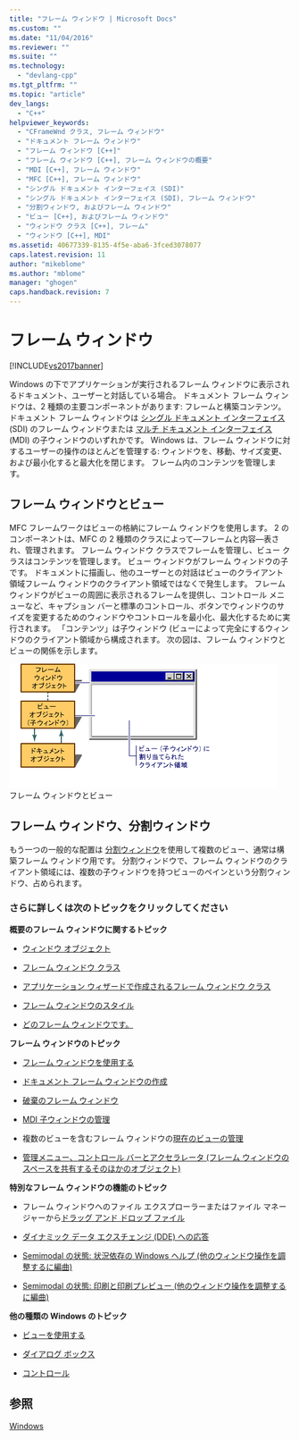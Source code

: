 ```yaml
---
title: "フレーム ウィンドウ | Microsoft Docs"
ms.custom: ""
ms.date: "11/04/2016"
ms.reviewer: ""
ms.suite: ""
ms.technology: 
  - "devlang-cpp"
ms.tgt_pltfrm: ""
ms.topic: "article"
dev_langs: 
  - "C++"
helpviewer_keywords: 
  - "CFrameWnd クラス, フレーム ウィンドウ"
  - "ドキュメント フレーム ウィンドウ"
  - "フレーム ウィンドウ [C++]"
  - "フレーム ウィンドウ [C++], フレーム ウィンドウの概要"
  - "MDI [C++], フレーム ウィンドウ"
  - "MFC [C++], フレーム ウィンドウ"
  - "シングル ドキュメント インターフェイス (SDI)"
  - "シングル ドキュメント インターフェイス (SDI), フレーム ウィンドウ"
  - "分割ウィンドウ, およびフレーム ウィンドウ"
  - "ビュー [C++], およびフレーム ウィンドウ"
  - "ウィンドウ クラス [C++], フレーム"
  - "ウィンドウ [C++], MDI"
ms.assetid: 40677339-8135-4f5e-aba6-3fced3078077
caps.latest.revision: 11
author: "mikeblome"
ms.author: "mblome"
manager: "ghogen"
caps.handback.revision: 7
---
```

# フレーム ウィンドウ
[!INCLUDE[vs2017banner](../assembler/inline/includes/vs2017banner.md)]

Windows の下でアプリケーションが実行されるフレーム ウィンドウに表示されるドキュメント、ユーザーと対話している場合。  ドキュメント フレーム ウィンドウは、2 種類の主要コンポーネントがあります: フレームと構築コンテンツ。  ドキュメント フレーム ウィンドウは [シングル ドキュメント インターフェイス](../mfc/sdi-and-mdi.md) \(SDI\) のフレーム ウィンドウまたは [マルチ ドキュメント インターフェイス](../mfc/sdi-and-mdi.md) \(MDI\) の子ウィンドウのいずれかです。  Windows は、フレーム ウィンドウに対するユーザーの操作のほとんどを管理する: ウィンドウを、移動、サイズ変更、および最小化すると最大化を閉じます。  フレーム内のコンテンツを管理します。  
  
## フレーム ウィンドウとビュー  
 MFC フレームワークはビューの格納にフレーム ウィンドウを使用します。  2 のコンポーネントは、MFC の 2 種類のクラスによって—フレームと内容—表され、管理されます。  フレーム ウィンドウ クラスでフレームを管理し、ビュー クラスはコンテンツを管理します。  ビュー ウィンドウがフレーム ウィンドウの子です。  ドキュメントに描画し、他のユーザーとの対話はビューのクライアント領域フレーム ウィンドウのクライアント領域ではなくで発生します。  フレーム ウィンドウがビューの周囲に表示されるフレームを提供し、コントロール メニューなど、キャプション バーと標準のコントロール、ボタンでウィンドウのサイズを変更するためのウィンドウやコントロールを最小化、最大化するために実行されます。  「コンテンツ」は子ウィンドウ \(ビューによって完全にするウィンドウのクライアント領域から構成されます。  次の図は、フレーム ウィンドウとビューの関係を示します。  
  
 ![フレーム ウィンドウ ビュー](../mfc/media/vc37fx1.gif "vc37FX1")  
フレーム ウィンドウとビュー  
  
## フレーム ウィンドウ、分割ウィンドウ  
 もう一つの一般的な配置は [分割ウィンドウ](../mfc/multiple-document-types-views-and-frame-windows.md)を使用して複数のビュー、通常は構築フレーム ウィンドウ用です。  分割ウィンドウで、フレーム ウィンドウのクライアント領域には、複数の子ウィンドウを持つビューのペインという分割ウィンドウ、占められます。  
  
### さらに詳しくは次のトピックをクリックしてください  
 **概要のフレーム ウィンドウに関するトピック**  
  
-   [ウィンドウ オブジェクト](../mfc/window-objects.md)  
  
-   [フレーム ウィンドウ クラス](../mfc/frame-window-classes.md)  
  
-   [アプリケーション ウィザードで作成されるフレーム ウィンドウ クラス](../mfc/frame-window-classes-created-by-the-application-wizard.md)  
  
-   [フレーム ウィンドウのスタイル](../Topic/Frame-Window%20Styles%20\(C++\).md)  
  
-   [どのフレーム ウィンドウです。](../mfc/what-frame-windows-do.md)  
  
 **フレーム ウィンドウのトピック**  
  
-   [フレーム ウィンドウを使用する](../Topic/Using%20Frame%20Windows.md)  
  
-   [ドキュメント フレーム ウィンドウの作成](../Topic/Creating%20Document%20Frame%20Windows.md)  
  
-   [破棄のフレーム ウィンドウ](../mfc/destroying-frame-windows.md)  
  
-   [MDI 子ウィンドウの管理](../mfc/managing-mdi-child-windows.md)  
  
-   複数のビューを含むフレーム ウィンドウの[現在のビューの管理](../mfc/managing-the-current-view.md)  
  
-   [管理メニュー、コントロール バーとアクセラレータ \(フレーム ウィンドウのスペースを共有するそのほかのオブジェクト\)](../mfc/managing-menus-control-bars-and-accelerators.md)  
  
 **特別なフレーム ウィンドウの機能のトピック**  
  
-   フレーム ウィンドウへのファイル エクスプローラーまたはファイル マネージャーから[ドラッグ アンド ドロップ ファイル](../Topic/Dragging%20and%20Dropping%20Files%20in%20a%20Frame%20Window.md)  
  
-   [ダイナミック データ エクスチェンジ \(DDE\) への応答](../mfc/responding-to-dynamic-data-exchange-dde.md)  
  
-   [Semimodal の状態: 状況依存の Windows ヘルプ \(他のウィンドウ操作を調整するに編曲\)](../mfc/orchestrating-other-window-actions.md)  
  
-   [Semimodal の状態: 印刷と印刷プレビュー \(他のウィンドウ操作を調整するに編曲\)](../mfc/orchestrating-other-window-actions.md)  
  
 **他の種類の Windows のトピック**  
  
-   [ビューを使用する](../mfc/using-views.md)  
  
-   [ダイアログ ボックス](../mfc/dialog-boxes.md)  
  
-   [コントロール](../mfc/controls-mfc.md)  
  
## 参照  
 [Windows](../mfc/windows.md)